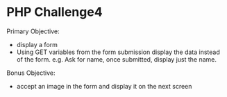 # PHP Challenge4
Primary Objective:
-  display a form
-  Using GET variables from the form submission display the data instead of the form. e.g. Ask for name, once submitted, display just the name.

 
Bonus Objective:
-  accept an image in the form and display it on the next screen

